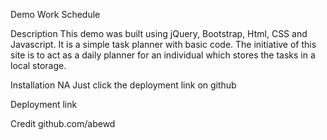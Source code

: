 Demo Work Schedule

Description
This demo was built using jQuery, Bootstrap, Html, CSS and Javascript. It is a simple task planner with basic code. The initiative of this site is to act as a daily planner for an individual which stores the tasks in a local storage.

Installation
NA
Just click the deployment link on github

Deployment link

Credit
github.com/abewd
